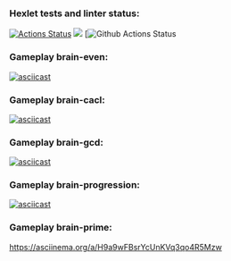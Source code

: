 ### Hexlet tests and linter status:
[![Actions Status](https://github.com/fasadon/python-project-lvl1/workflows/hexlet-check/badge.svg)](https://github.com/fasadon/python-project-lvl1/actions)
<a href="https://codeclimate.com/github/fasadon/python-project-lvl1/maintainability"><img src="https://api.codeclimate.com/v1/badges/4be04a39930be004ab10/maintainability" /></a>
[![Github Actions Status](https://github.com/fasadon/python-project-lvl1/actions/workflows/flake8.yml/badge.svg)

### Gameplay brain-even:

[![asciicast](https://asciinema.org/a/hQOz4XBnsgC0jaWi8MujTX09a.svg)](https://asciinema.org/a/hQOz4XBnsgC0jaWi8MujTX09a)

### Gameplay brain-cacl:

[![asciicast](https://asciinema.org/a/RH0YfQh13cAovLa8bgPr1KF5S.svg)](https://asciinema.org/a/RH0YfQh13cAovLa8bgPr1KF5S)

### Gameplay brain-gcd:

[![asciicast](https://asciinema.org/a/lX8HxFd6qouENGoHtX8ii8chN.svg)](https://asciinema.org/a/lX8HxFd6qouENGoHtX8ii8chN)

### Gameplay brain-progression:

[![asciicast](https://asciinema.org/a/A2uULfPkbQMyiEuxtwhvjiMMz.svg)](https://asciinema.org/a/A2uULfPkbQMyiEuxtwhvjiMMz)

### Gameplay brain-prime:

https://asciinema.org/a/H9a9wFBsrYcUnKVq3qo4R5Mzw
